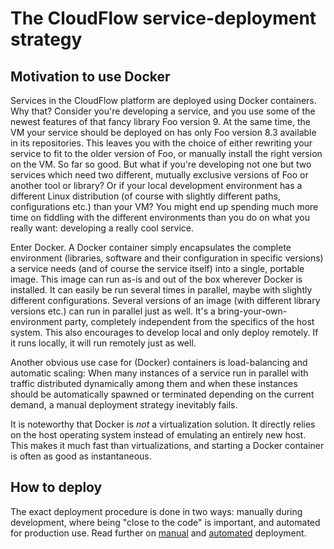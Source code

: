 # The CloudFlow service-deployment strategy

## Motivation to use Docker
Services in the CloudFlow platform are deployed using Docker containers. Why
that? Consider you're developing a service, and you use some of the newest
features of that fancy library Foo version 9. At the same time, the VM your
service should be deployed on has only Foo version 8.3 available in its
repositories. This leaves you with the choice of either rewriting your service
to fit to the older version of Foo, or manually install the right version on the
VM. So far so good. But what if you're developing not one but two services which
need two different, mutually exclusive versions of Foo or another tool or
library? Or if your local development environment has a different Linux
distribution (of course with slightly different paths, configurations etc.) than
your VM? You might end up spending much more time on fiddling with the different
environments than you do on what you really want: developing a really cool
service.

Enter Docker. A Docker container simply encapsulates the complete environment
(libraries, software and their configuration in specific versions) a service
needs (and of course the service itself) into a single, portable image. This
image can run as-is and out of the box wherever Docker is installed. It can
easily be run several times in parallel, maybe with slightly different
configurations. Several versions of an image (with different library versions
etc.) can run in parallel just as well. It's a bring-your-own-environment
party, completely independent from the specifics of the host system. This also
encourages to develop local and only deploy remotely. If it runs locally, it
will run remotely just as well.

Another obvious use case for (Docker) containers is load-balancing and
automatic scaling: When many instances of a service run in parallel with
traffic distributed dynamically among them and when these instances should be
automatically spawned or terminated depending on the current demand, a manual
deployment strategy inevitably fails.

It is noteworthy that Docker is _not_ a virtualization solution. It directly
relies on the host operating system instead of emulating an entirely new host.
This makes it much fast than virtualizations, and starting a Docker container
is often as good as instantaneous.

## How to deploy
The exact deployment procedure is done in two ways: manually during development,
where being "close to the code" is important, and automated for production use.
Read further on [manual](./deployment_manual.md) and
[automated](./deployment_automated.md) deployment.